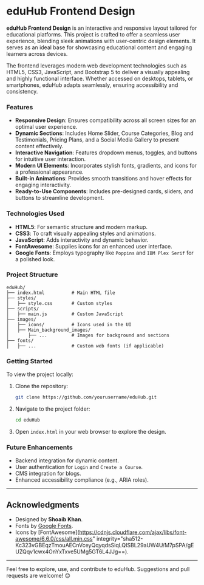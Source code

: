 # eduHub Frontend Design

**eduHub Frontend Design** is an interactive and responsive layout tailored for educational platforms. This project is crafted to offer a seamless user experience, blending sleek animations with user-centric design elements. It serves as an ideal base for showcasing educational content and engaging learners across devices.

The frontend leverages modern web development technologies such as HTML5, CSS3, JavaScript, and Bootstrap 5 to deliver a visually appealing and highly functional interface. Whether accessed on desktops, tablets, or smartphones, eduHub adapts seamlessly, ensuring accessibility and consistency.

### Features

- **Responsive Design**: Ensures compatibility across all screen sizes for an optimal user experience.
- **Dynamic Sections**: Includes Home Slider, Course Categories, Blog and Testimonials, Pricing Plans, and a Social Media Gallery to present content effectively.
- **Interactive Navigation**: Features dropdown menus, toggles, and buttons for intuitive user interaction.
- **Modern UI Elements**: Incorporates stylish fonts, gradients, and icons for a professional appearance.
- **Built-in Animations**: Provides smooth transitions and hover effects for engaging interactivity.
- **Ready-to-Use Components**: Includes pre-designed cards, sliders, and buttons to streamline development.

### Technologies Used

- **HTML5**: For semantic structure and modern markup.
- **CSS3**: To craft visually appealing styles and animations.
- **JavaScript**: Adds interactivity and dynamic behavior.
- **FontAwesome**: Supplies icons for an enhanced user interface.
- **Google Fonts**: Employs typography like `Poppins` and `IBM Plex Serif` for a polished look.

### Project Structure

```plaintext
eduHub/
├── index.html          # Main HTML file
├── styles/
│   ├── style.css       # Custom styles
├── scripts/
│   ├── main.js         # Custom JavaScript
├── images/
│   ├── icons/          # Icons used in the UI
│   ├── Main_background_images/
│       ├── ...         # Images for background and sections
├── fonts/
│   ├── ...             # Custom web fonts (if applicable)
```

### Getting Started

To view the project locally:
1. Clone the repository:
   ```bash
   git clone https://github.com/yourusername/eduHub.git
   ```
2. Navigate to the project folder:
   ```bash
   cd eduHub
   ```
3. Open `index.html` in your web browser to explore the design.

### Future Enhancements

- Backend integration for dynamic content.
- User authentication for `Login` and `Create a Course`.
- CMS integration for blogs.
- Enhanced accessibility compliance (e.g., ARIA roles).

---


## Acknowledgments

- Designed by **Shoaib Khan**.
- Fonts by [Google Fonts](https://fonts.google.com/).
- Icons by [FontAwesome](https://cdnjs.cloudflare.com/ajax/libs/font-awesome/6.6.0/css/all.min.css"
        integrity="sha512-Kc323vGBEqzTmouAECnVceyQqyqdsSiqLQISBL29aUW4U/M7pSPA/gEUZQqv1cwx4OnYxTxve5UMg5GT6L4JJg==).

---

Feel free to explore, use, and contribute to eduHub. Suggestions and pull requests are welcome! 😊
